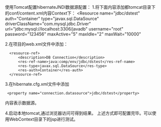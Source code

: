 使用Tomcat配置hibernateJNDI数据源配置：
1.将下面内容添加都tomcat目录下的conf/content.xml内容Context下：
<Resource  name="jdbc/dstest" auth="Container"
    type="javax.sql.DataSource" 
    driverClassName="com.mysql.jdbc.Driver"
    url="jdbc:mysql://localhost:3306/javadb"
    username="root" password="123456" maxActive="5"
    maxIdle="2" maxWait="10000"

 2.在项目的web.xml文件中添加：
```
  <resource-ref>
      <description>DB Connection</description>
      <res-ref-name>java:comp/env/jdbc/dstest</res-ref-name>
      <res-type>javax.sql.DataSource</res-type>
      <res-auth>Container</res-auth>
  </resource-ref>
```
  3.在hibernate.cfg.xml文件中添加
  ```
   <property name="connection.datasource">jdbc/dstest</property>
  ```
   内容表示数据源。

4.启动本地tomcat,通过浏览器访问可得到结果。
   上述方式即可配置完毕。可以使用WebContext目录下的jsp进行测试。